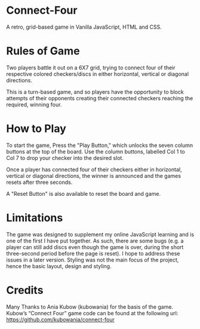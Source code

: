 # Connect-Four

A retro, grid-based game in Vanilla JavaScript, HTML and CSS.


# Rules of Game

Two players battle it out on a 6X7 grid, trying to connect four of their respective colored checkers/discs in either horizontal, vertical or diagonal directions. 

This is a turn-based game, and so players have the opportunity to block attempts of their opponents creating their connected checkers reaching the required, winning four. 


# How to Play 

To start the game, Press the "Play Button," which unlocks the seven column buttons at the top of the board. Use the column buttons, labelled Col 1 to Col 7 to drop your checker into the desired slot.

Once a player has connected four of their checkers either in horizontal, vertical or diagonal directions, the winner is announced and the games resets after three seconds. 

A "Reset Button" is also available to reset the board and game. 


# Limitations

The game was designed to supplement my online JavaScript learning and is one of the first I have put together. As such, there are some bugs (e.g. a player can still add discs even though the game is over, during the short three-second period before the page is reset). I hope to address these issues in a later version. Styling was not the main focus of the project, hence the basic layout, design and styling.


# Credits

Many Thanks to Ania Kubow (kubowania) for the basis of the game. Kubow’s “Connect Four” game code can be found at the following url: https://github.com/kubowania/connect-four
